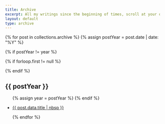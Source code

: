 ```yaml
---
title: Archive
excerpt: All my writings since the beginning of times, scroll at your own peril.
layout: default
type: archive
---
```


{% for post in collections.archive %}
{% assign postYear = post.date | date: "%Y" %}

{% if postYear != year %}

  <!--
    When it is not the first post and year have changed
    closed leading <ul> element
  -->

{% if forloop.first != null %}

  </ul>
{% endif %}

  <!--
    Print the year title and open a new list
  -->
  <h2 class="archive__year" aria-label="Articles from {{ postYear }}">{{ postYear }}</h2>
  <ul class="archive-list">

  <!--
    Cache new year value
  -->

{% assign year = postYear %}
{% endif %}

  <li class="archive-list-item">
  <a class="archive-list-item__link" href="{{ post.url }}">
    {{ post.data.title | nbsp }}
  </a>
  </li>

{% endfor %}
